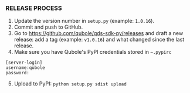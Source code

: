 ### RELEASE PROCESS

1. Update the version number in `setup.py` (example: `1.0.16`).
2. Commit and push to GitHub.
3. Go to https://github.com/qubole/qds-sdk-py/releases and draft a new release: add a tag (example: `v1.0.16`) and what changed since the last release.
4. Make sure you have Qubole's PyPI credentials stored in `~.pypirc`
```
[server-login]
username:qubole
password:
```
5. Upload to PyPI: `python setup.py sdist upload`
